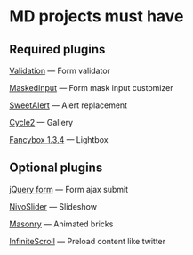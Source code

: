 MD projects must have
=====================

Required plugins
-----------------
[Validation](https://github.com/jzaefferer/jquery-validation) — Form validator

[MaskedInput](https://github.com/digitalBush/jquery.maskedinput) — Form mask input customizer

[SweetAlert](https://github.com/t4t5/sweetalert) — Alert replacement

[Cycle2](https://github.com/malsup/cycle2) — Gallery

[Fancybox 1.3.4](http://fancybox.net/) — Lightbox

Optional plugins
-----------------
[jQuery form](https://github.com/malsup/form/) — Form ajax submit

[NivoSlider](https://github.com/gilbitron/Nivo-Slider) — Slideshow

[Masonry](https://github.com/desandro/masonry) — Animated bricks

[InfiniteScroll](https://github.com/paulirish/infinite-scroll) — Preload content like twitter
